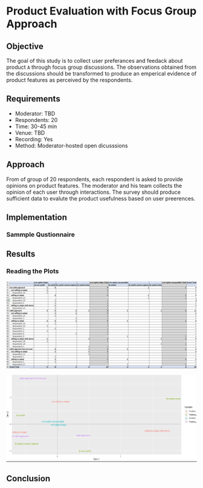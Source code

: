 # Product Evaluation with Focus Group Approach

## Objective
The goal of this study is to collect user preferances and feedack about product `A` through focus group discussions. The observations obtained from the discussions should be transformed to produce an emperical evidence of product features as perceived by the respondents. 

## Requirements
 * Moderator: TBD
 * Respondents: 20
 * Time: 30-45 min
 * Venue: TBD
 * Recording: Yes
 * Method: Moderator-hosted open dicusssions 

## Approach
From of group of 20 respondents, each respondent is asked to provide opinions on product features. The moderator and his team collects the opinion of each user through interactions. The survey should produce sufficient data to evalute the product usefulness based on user preerences.

## Implementation
### Sammple Qustionnaire

## Results
### Reading the Plots

![Variables](tb.png)

![Graph](plot.png)

## Conclusion
